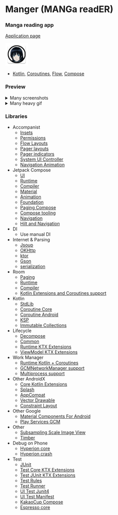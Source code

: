Manger (MANGa readER)
===================
### Manga reading app

[Application page](https://4pda.to/forum/index.php?showtopic=772886&st=80)

![picture](md_data/icon.png)


* [Kotlin](https://kotlinlang.org/), [Coroutines](https://github.com/Kotlin/kotlinx.coroutines),
  [Flow](https://kotlinlang.org/docs/flow.html), [Compose](https://developer.android.com/jetpack/compose/)

### Preview
<details>
  <summary>Many screenshots</summary>
    <p align="center">
      <img src="md_data/1.jpg" width="20%"/>
      <img src="md_data/2.jpg" width="20%"/>
      <img src="md_data/4.jpg" width="20%"/>
      <img src="md_data/5.jpg" width="20%"/>
      <img src="md_data/6.jpg" width="20%"/>
      <img src="md_data/7.jpg" width="20%"/>
      <img src="md_data/8.jpg" width="20%"/>
      <img src="md_data/9.jpg" width="20%"/>
      <img src="md_data/10.jpg" width="20%"/>
      <img src="md_data/11.jpg" width="20%"/>
      <img src="md_data/12.jpg" width="20%"/>
      <img src="md_data/13.jpg" width="20%"/>
      <img src="md_data/14.jpg" width="20%"/>
      <img src="md_data/15.jpg" width="20%"/>
      <img src="md_data/16.jpg" width="20%"/>
      <img src="md_data/17.jpg" width="20%"/>
      <img src="md_data/18.jpg" width="20%"/>
    </p>
</details>
<details>
  <summary>Many heavy gif</summary>
    <p>  
    <details>
        <summary><b>"Library And Categories"</b> Screens</summary>
        <p>
        <img src="md_data/part_1.gif" width="32%"/>
        <img src="md_data/part_2.gif" width="32%"/>
        <summary><b>"Drawer menu"</b></summary>
        <img src="md_data/part_15.gif" width="32%"/>
    </details>
    <p>
    <details>
        <summary><b>"Chapters of Manga"</b> Screen</summary>
        <img src="md_data/part_16.gif" width="32%"/>
        <img src="md_data/part_17.gif" width="32%"/>
    </details>
    <p>
    <details>
        <summary><b>"Statistic"</b> Screen</summary>
        <img src="md_data/part_3.gif" width="32%"/>
    </details>
    <p>
    <details>
        <summary><b>"Storage"</b> Screen</summary>
        <img src="md_data/part_4.gif" width="32%"/>
    </details>
    <p>
    <details>
        <summary><b>"Site Catalog"</b> Screen</summary>
        <img src="md_data/part_5.gif" width="32%"/>
    </details>
    <p>
    <details>
        <summary><b>"Single Site"</b> Screen</summary>
        <img src="md_data/part_6.gif" width="32%"/>
    </details>
    <p>
    <details>
        <summary><b>"Global Search"</b> Screen</summary>
        <img src="md_data/part_7.gif" width="32%"/>
    </details>
    <p>
    <details>
        <summary><b>"Downloads"</b> Screen</summary>
        <img src="md_data/part_8.gif" width="32%"/>
        <summary><b>"Downloads"</b> Notification</summary>
        <img src="md_data/part_11.gif" width="32%"/>
    </details>
    <p>
    <details>
        <summary><b>"Last Added Chapters"</b> Screen</summary>
        <img src="md_data/part_9.gif" width="32%"/>
    </details>
    <p>
    <details>
        <summary><b>"Scheduler"</b> Screen</summary>
        <img src="md_data/part_10.gif" width="32%"/>
    </details>
    <p>
    <details>
        <summary><b>"Settings"</b> Screen</summary>
        <img src="md_data/part_12.gif" width="32%"/>
        <summary><b>"Change order drawer menu"</b></summary>
        <img src="md_data/part_13.gif" width="32%"/>
    </details>
    <p>
    <details>
        <summary><b>"App launch - Splash"</b> Screen</summary>
        <img src="md_data/part_14.gif" width="32%"/>
    </details>
    <p>
    <details>
        <summary><b>"Downloads"</b> Screen</summary>
    </details>
</details>

### Libraries

* Accompanist
    * [Insets](https://google.github.io/accompanist/insets/)
    * [Permissions](https://google.github.io/accompanist/permissions/)
    * [Flow Layouts](https://google.github.io/accompanist/flowlayout/)
    * [Pager layouts](https://google.github.io/accompanist/pager/)
    * [Pager indicators](https://google.github.io/accompanist/pager/#indicators)
    * [System UI Controller](https://google.github.io/accompanist/systemuicontroller/)
    * [Navigation Animation](https://google.github.io/accompanist/navigation-animation/)
* Jetpack Compose
    * [UI](https://developer.android.com/jetpack/androidx/releases/compose-ui)
    * [Runtime](https://developer.android.com/jetpack/androidx/releases/compose-runtime)
    * [Compiler](https://developer.android.com/jetpack/androidx/releases/compose-compiler)
    * [Material](https://developer.android.com/jetpack/androidx/releases/compose-material)
    * [Animation](https://developer.android.com/jetpack/androidx/releases/compose-animation)
    * [Foundation](https://developer.android.com/jetpack/androidx/releases/compose-foundation)
    * [Paging Compose](https://developer.android.com/jetpack/compose/libraries#paging)
    * [Compose tooling](https://developer.android.com/jetpack/compose/tooling)
    * [Navigation](https://developer.android.com/jetpack/compose/navigation)
    * [Hilt and Navigation](https://developer.android.com/jetpack/compose/libraries#hilt-navigation)
* DI
    * Use manual DI
* Internet & Parsing
    * [Jsoup](https://jsoup.org)
    * [OKHttp](https://square.github.io/okhttp/)
    * [ktor](https://ktor.io/docs/welcome.html)
    * [Gson](https://github.com/google/gson)
    * [serialization](https://github.com/Kotlin/kotlinx.serialization)
* Room
    * [Paging](https://developer.android.com/training/data-storage/room)
    * [Runtime](https://developer.android.com/training/data-storage/room)
    * [Compiler](https://developer.android.com/training/data-storage/room)
    * [Kotlin Extensions and Coroutines support](https://developer.android.com/training/data-storage/room)
* Kotlin
    * [StdLib](https://kotlinlang.org/api/latest/jvm/stdlib/)
    * [Coroutine Core](https://github.com/Kotlin/kotlinx.coroutines)
    * [Coroutine Android](https://github.com/Kotlin/kotlinx.coroutines/blob/master/ui/kotlinx-coroutines-android/README.md)
    * [KSP](https://github.com/google/ksp)
    * [Immutable Collections](https://github.com/Kotlin/kotlinx.collections.immutable)
* Lifecycle
    * [Decompose](https://arkivanov.github.io/Decompose/) 
    * [Common](https://developer.android.com/topic/libraries/architecture/lifecycle)
    * [Runtime KTX Extensions](https://developer.android.com/topic/libraries/architecture/lifecycle)
    * [ViewModel KTX Extensions](https://developer.android.com/topic/libraries/architecture/viewmodel)
* Work Manager
    * [Runtime Kotlin + Coroutines](https://developer.android.com/topic/libraries/architecture/workmanager)
    * [GCMNetworkManager support](https://developer.android.com/jetpack/androidx/releases/work)
    * [Multiprocess support](https://developer.android.com/jetpack/androidx/releases/work)
* Other AndroidX
    * [Core Kotlin Extensions](https://developer.android.com/jetpack/androidx/releases/core#core_and_core-ktx_version_170_2)
    * [Splash](https://developer.android.com/jetpack/androidx/releases/core#core_splashscreen_version_10_2)
    * [AppCompat](https://developer.android.com/jetpack/androidx/releases/appcompat)
    * [Vector Drawable](https://developer.android.com/jetpack/androidx/releases/vectordrawable)
    * [Constraint Layout](https://developer.android.com/jetpack/androidx/releases/constraintlayout)
* Other Google
    * [Material Components For Android](https://mvnrepository.com/artifact/com.google.android.material/material)
    * [Play Services GCM](https://mvnrepository.com/artifact/com.google.android.gms/play-services-gcm?repo=google)
* Other
    * [Subsampling Scale Image View](https://github.com/davemorrissey/subsampling-scale-image-view)
    * [Timber](https://github.com/JakeWharton/timber)
* Debug on Phone
    * [Hyperion core](https://github.com/willowtreeapps/Hyperion-Android)
    * [Hyperion crash](https://github.com/willowtreeapps/Hyperion-Android/tree/develop/hyperion-crash)
* Test
    * [JUnit](https://mvnrepository.com/artifact/junit/junit)
    * [Test Core KTX Extensions](https://developer.android.com/jetpack/androidx/releases/test#core_141_2)
    * [Test JUnit KTX Extensions](https://developer.android.com/jetpack/androidx/releases/test#junit_extensions_114_2)
    * [Test Rules](https://developer.android.com/jetpack/androidx/releases/test#rules_141_2)
    * [Test Runner](https://developer.android.com/jetpack/androidx/releases/test#runner_141_2)
    * [UI Test Junit4](https://developer.android.com/jetpack/compose/testing#setup)
    * [UI Test Manifest](https://developer.android.com/jetpack/compose/testing#setup)
    * [KakaoCup Compose](https://github.com/KakaoCup/Compose)
    * [Espresso core](https://developer.android.com/training/testing/espresso/setup)
